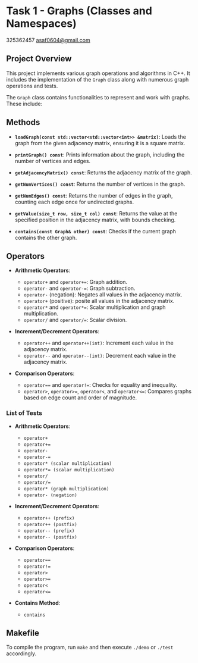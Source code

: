 # Task 1 - Graphs (Classes and Namespaces)
325362457 asaf0604@gmail.com

## Project Overview
This project implements various graph operations and algorithms in C++. It includes the implementation of the `Graph` class along with numerous graph operations and tests.

The `Graph` class contains functionalities to represent and work with graphs. These include:

## Methods

- **`loadGraph(const std::vector<std::vector<int>> &matrix)`**: 
  Loads the graph from the given adjacency matrix, ensuring it is a square matrix.

- **`printGraph() const`**: 
  Prints information about the graph, including the number of vertices and edges.

- **`getAdjacencyMatrix() const`**: 
  Returns the adjacency matrix of the graph.

- **`getNumVertices() const`**: 
  Returns the number of vertices in the graph.

- **`getNumEdges() const`**: 
  Returns the number of edges in the graph, counting each edge once for undirected graphs.

- **`getValue(size_t row, size_t col) const`**: 
  Returns the value at the specified position in the adjacency matrix, with bounds checking.

- **`contains(const Graph& other) const`**: 
  Checks if the current graph contains the other graph.

## Operators

- **Arithmetic Operators**: 
  - `operator+` and `operator+=`: Graph addition.
  - `operator-` and `operator-=`: Graph subtraction.
  - `operator-` (negation): Negates all values in the adjacency matrix.
  - `operator+` (positive): posite all values in the adjacency matrix.
  - `operator*` and `operator*=`: Scalar multiplication and graph multiplication.
  - `operator/` and `operator/=`: Scalar division.

- **Increment/Decrement Operators**: 
  - `operator++` and `operator++(int)`: Increment each value in the adjacency matrix.
  - `operator--` and `operator--(int)`: Decrement each value in the adjacency matrix.

- **Comparison Operators**: 
  - `operator==` and `operator!=`: Checks for equality and inequality.
  - `operator>`, `operator>=`, `operator<`, and `operator<=`: Compares graphs based on edge count and order of magnitude.


### List of Tests

- **Arithmetic Operators**:
  - `operator+`
  - `operator+=`
  - `operator-`
  - `operator-=`
  - `operator* (scalar multiplication)`
  - `operator*= (scalar multiplication)`
  - `operator/`
  - `operator/=`
  - `operator* (graph multiplication)`
  - `operator- (negation)`

- **Increment/Decrement Operators**:
  - `operator++ (prefix)`
  - `operator++ (postfix)`
  - `operator-- (prefix)`
  - `operator-- (postfix)`

- **Comparison Operators**:
  - `operator==`
  - `operator!=`
  - `operator>`
  - `operator>=`
  - `operator<`
  - `operator<=`

- **Contains Method**:
  - `contains`

## Makefile

To compile the program, run `make` and then execute `./demo` or `./test` accordingly.
